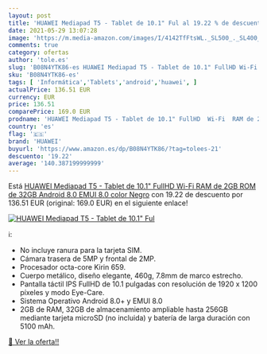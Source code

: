 ```yaml
---
layout: post
title: 'HUAWEI Mediapad T5 - Tablet de 10.1" Ful al 19.22 % de descuento'
date: 2021-05-29 13:07:28
image: 'https://m.media-amazon.com/images/I/4142TfFtsWL._SL500_._SL400_.jpg'
comments: true
category: ofertas
author: 'tole.es'
slug: 'B08N4YTK86-es HUAWEI Mediapad T5 - Tablet de 10.1" FullHD Wi-Fi RAM de...'
sku: 'B08N4YTK86-es'
tags: [ 'Informática','Tablets','android','huawei', ]
actualPrice: 136.51 EUR
currency: EUR
price: 136.51
comparePrice: 169.0 EUR
prodname: 'HUAWEI Mediapad T5 - Tablet de 10.1" FullHD  Wi-Fi  RAM de 2GB  ROM de 32GB  Android 8.0  EMUI 8.0   color Negro'
country: 'es'
flag: '🇪🇸'
brand: 'HUAWEI'
buyurl: 'https://www.amazon.es/dp/B08N4YTK86/?tag=tolees-21'
descuento: '19.22'
average: '140.387199999999'
---
```


Está [HUAWEI Mediapad T5 - Tablet de 10.1" FullHD  Wi-Fi  RAM de 2GB  ROM de 32GB  Android 8.0  EMUI 8.0   color Negro](https://www.amazon.es/dp/B08N4YTK86/?tag=tolees-21) con 19.22 de descuento por 136.51 EUR (original: 169.0 EUR) en el siguiente enlace!

[![HUAWEI Mediapad T5 - Tablet de 10.1" Ful](https://m.media-amazon.com/images/I/4142TfFtsWL._SL500_._SL400_.jpg)](https://www.amazon.es/dp/B08N4YTK86/?tag=tolees-21)

ℹ️:

- No incluye ranura para la tarjeta SIM.
- Cámara trasera de 5MP y frontal de 2MP.
- Procesador octa-core Kirin 659.
- Cuerpo metálico, diseño elegante, 460g, 7.8mm de marco estrecho.
- Pantalla táctil IPS FullHD de 10.1 pulgadas con resolución de 1920 x 1200 píxeles y modo Eye-Care.
- Sistema Operativo Android 8.0+ y EMUI 8.0
- 2GB de RAM, 32GB de almacenamiento ampliable hasta 256GB mediante tarjeta microSD (no incluida) y batería de larga duración con 5100 mAh.

[🛒 Ver la oferta!!](https://www.amazon.es/dp/B08N4YTK86/?tag=tolees-21)
